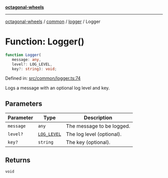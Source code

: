 [**octagonal-wheels**](../../../../../../README.md)

***

[octagonal-wheels](../../../../../../globals.md) / [common](../../../README.md) / [logger](../README.md) / Logger

# Function: Logger()

```ts
function Logger(
   message: any, 
   level?: LOG_LEVEL, 
   key?: string): void;
```

Defined in: [src/common/logger.ts:74](https://github.com/vrtmrz/octagonal-wheels/blob/main/src/common/logger.ts#L74)

Logs a message with an optional log level and key.

## Parameters

| Parameter | Type | Description |
| ------ | ------ | ------ |
| `message` | `any` | The message to be logged. |
| `level?` | [`LOG_LEVEL`](../type-aliases/LOG_LEVEL.md) | The log level (optional). |
| `key?` | `string` | The key (optional). |

## Returns

`void`
